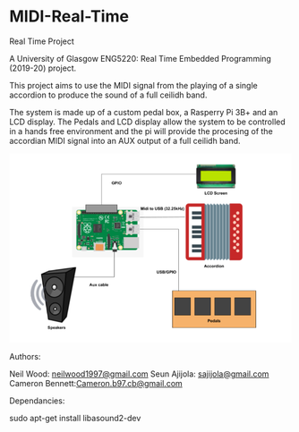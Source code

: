 # MIDI-Real-Time
Real Time Project

A University of Glasgow ENG5220: Real Time Embedded Programming (2019-20) project.

This project aims to use the MIDI signal from the playing of a single accordion to produce the sound of a full ceilidh band. 
 
The system is made up of a custom pedal box, a Rasperry Pi 3B+ and an LCD display. The Pedals and LCD display allow the system to be controlled in a hands free environment and the pi will provide the procesing of the accordian MIDI signal into an AUX output of a full ceilidh band.

![High level system architecture](/Documentation/systemArchitecture.PNG)


Authors:

Neil Wood: neilwood1997@gmail.com
Seun Ajijola: sajijola@gmail.com
Cameron Bennett:Cameron.b97.cb@gmail.com

Dependancies:

sudo apt-get install libasound2-dev
